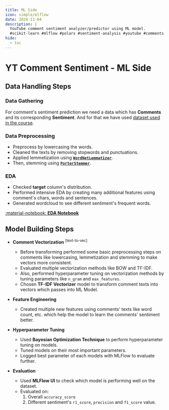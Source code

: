 ```yaml
---
title: ML Side
icon: simple/mlflow
date: 2024-11-04
description: |
  YouTube comment sentiment analyzer/predictor using ML model.
  #scikit-learn #mlflow #polars #sentiment-analysis #youtube #comments
hide:
  - toc
---
```


# YT Comment Sentiment - ML Side

## Data Handling Steps

### Data Gathering

For comment's sentiment prediction we need a data which has **Comments** and its corresponding **Sentiment**. And for
that we have used
[dataset used in the course](https://kaggle.com/datasets/cosmos98/twitter-and-reddit-sentimental-analysis-dataset).

### Data Preprocessing

- Preprocess by lowercasing the words.
- Cleaned the texts by removing stopwords and punctuations.
- Applied lemmetization using [**`WordNetLemmatizer`**](https://www.nltk.org/api/nltk.stem.wordnet.html).
- Then, stemming using [**`PorterStemmer`**](https://www.nltk.org/api/nltk.stem.porter.html).

### EDA

- Checked **target** column's distribution.
- Performed intensive EDA by creating many additional features using comment's chars, words and sentences.
- Generated wordcloud to see different sentiment's frequent words.

[:material-notebook: **EDA Notebook**](#)

## Model Building Steps

- **Comment Vectorization** <sup class="secondary">\[text-to-vec\]</sup>
    - Before transforming performed some basic preprocessing steps on comments like lowercasing, lemmetization and
      stemming to make vectors more consistent.
    - Evaluated multiple vectorization methods like BOW and TF-IDF.
    - Also, performed hyperparameter tuning on vectorization methods by tuning parameters like `n_gram` and
      `max_features`.
    - Chosen **TF-IDF Vectorizer** model to transform comment texts into vectors which passes into ML Model.

- **Feature Engineering**
    - Created multiple new features using comments' texts like word count, etc. which help the model to learn the
    comments' sentiment better.

- **Hyperparameter Tuning**
    - Used **Bayesian Optimization Technique** to perform hyperparameter tuning on models.
    - Tuned models on their most important parameters.
    - Logged best parameter of each models with MLFlow to evaluate further.

- **Evaluation**
    - Used **MLFlow UI** to check which model is performing well on the dataset.
    - Evaluated on:
        1. Overall `accuracy_score`
        2. Different sentiment's `r1_score`, `precision` and `f1_score` value.
